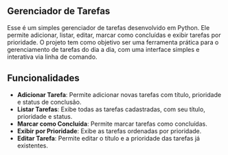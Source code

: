 ## Gerenciador de Tarefas
Esse é um simples gerenciador de tarefas desenvolvido em Python. Ele permite adicionar, listar, editar, marcar como concluídas e exibir tarefas por prioridade. O projeto tem como objetivo ser uma ferramenta prática para o gerenciamento de tarefas do dia a dia, com uma interface simples e interativa via linha de comando.

## Funcionalidades

- **Adicionar Tarefa**: Permite adicionar novas tarefas com título, prioridade e status de conclusão.
- **Listar Tarefas**: Exibe todas as tarefas cadastradas, com seu título, prioridade e status.
- **Marcar como Concluída**: Permite marcar tarefas como concluídas.
- **Exibir por Prioridade**: Exibe as tarefas ordenadas por prioridade.
- **Editar Tarefa**: Permite editar o título e a prioridade das tarefas já existentes.
